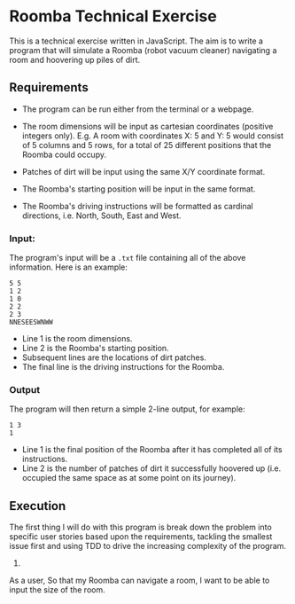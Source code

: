 # Roomba Technical Exercise

This is a technical exercise written in JavaScript. The aim is to write a program that will simulate a Roomba (robot vacuum cleaner) navigating a room and hoovering up piles of dirt.

## Requirements

- The program can be run either from the terminal or a webpage.

- The room dimensions will be input as cartesian coordinates (positive integers only). E.g. A room with coordinates X: 5 and Y: 5 would consist of 5 columns and 5 rows, for a total of 25 different positions that the Roomba could occupy.

- Patches of dirt will be input using the same X/Y coordinate format.

- The Roomba's starting position will be input in the same format.

- The Roomba's driving instructions will be formatted as cardinal directions, i.e. North, South, East and West.

### Input:

The program's input will be a `.txt` file containing all of the above information. Here is an example:

```
5 5
1 2
1 0
2 2
2 3
NNESEESWNWW
```
- Line 1 is the room dimensions.
- Line 2 is the Roomba's starting position.
- Subsequent lines are the locations of dirt patches.
- The final line is the driving instructions for the Roomba.

### Output

The program will then return a simple 2-line output, for example:

```
1 3
1
```
- Line 1 is the final position of the Roomba after it has completed all of its instructions.
- Line 2 is the number of patches of dirt it successfully hoovered up (i.e. occupied the same space as at some point on its journey).

## Execution

The first thing I will do with this program is break down the problem into specific user stories based upon the requirements, tackling the smallest issue first and using TDD to drive the increasing complexity of the program.

1. ```
As a user,
So that my Roomba can navigate a room,
I want to be able to input the size of the room.
```
